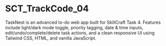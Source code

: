 # SCT_TrackCode_04
TaskNest is an advanced to-do web app built for SkillCraft Task 4. Features include light/dark mode toggle, priority tagging, date &amp; time inputs, edit/undo/complete/delete task actions, and a clean responsive UI using Tailwind CSS, HTML, and vanilla JavaScript.
